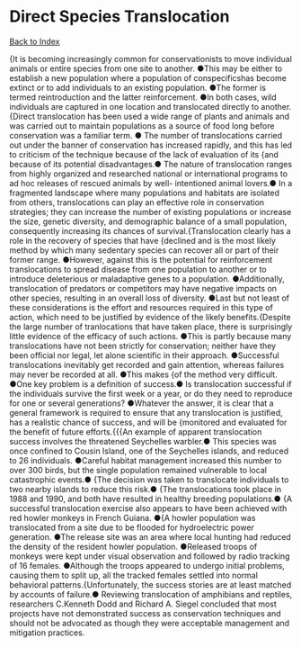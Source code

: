 # Direct Species Translocation
[Back to Index](https://github.com/windows10010/tpoExtractor/blog/master/README.md)

{It is becoming increasingly common for conservationists to move individual animals or entire species from one site to another. ●This may be either to establish a new population where a population of conspecificshas become extinct or to add individuals to an existing population. ●The former is termed reintroduction and the latter reinforcement. ●In both cases, wild individuals are captured in one location and translocated directly to another.{Direct translocation has been used a wide range of plants and animals and was carried out to maintain populations as a source of food long before conservation was a familiar term. ● The number of translocations carried out under the banner of conservation has increased rapidly, and this has led to criticism of the technique because of the lack of evaluation of its {and because of its potential disadvantages.● The nature of translocation ranges from highly organized and researched national or international programs to ad hoc releases of rescued animals by well- intentioned animal lovers.● In a fragmented landscape where many populations and habitats are isolated from others, translocations can play an effective role in conservation strategies; they can increase the number of existing populations or increase the size, genetic diversity, and demographic balance of a small population, consequently increasing its chances of survival.{Translocation clearly has a role in the recovery of species that have {declined and is the most likely method by which many sedentary species can recover all or part of their former range. ●However, against this is the potential for reinforcement translocations to spread disease from one population to another or to introduce deleterious or maladaptive genes to a population. ●Additionally, translocation of predators or competitors may have negative impacts on other species, resulting in an overall loss of diversity. ●Last but not least of these considerations is the effort and resources required in this type of action, which need to be justified by evidence of the likely benefits.{Despite the large number of tranlocations that have taken place, there is surprisingly little evidence of the efficacy of such actions. ●This is partly because many translocations have not been strictly for conservation; neither have they been official nor legal, let alone scientific in their approach. ●Successful translocations inevitably get recorded and gain attention, whereas failures may never be recorded at all. ●This makes {of the method very difficult. ●One key problem is a definition of success.● Is translocation successful if the individuals survive the first week or a year, or do they need to reproduce for one or several generations? ●Whatever the answer, it is clear that a general framework is required to ensure that any translocation is justified, has a realistic chance of success, and will be {monitored and evaluated for the benefit of future efforts.{{{An example of apparent translocation success involves the threatened Seychelles warbler.● This species was once confined to Cousin Island, one of the Seychelles islands, and reduced to 26 individuals. ●Careful habitat management increased this number to over 300 birds, but the single population remained vulnerable to local catastrophic events.● {The decision was taken to translocate individuals to two nearby islands to reduce this risk.● {The translocations took place in 1988 and 1990, and both have resulted in healthy breeding populations.● {A successful translocation exercise also appears to have been achieved with red howler monkeys in French Guiana. ●{A howler population was translocated from a site due to be flooded for hydroelectric power generation. ●The release site was an area where local hunting had reduced the density of the resident howler population. ●Released troops of monkeys were kept under visual observation and followed by radio tracking of 16 females. ●Although the troops appeared to undergo initial problems, causing them to split up, all the tracked females settled into normal behavioral patterns.{Unfortunately, the success stories are at least matched by accounts of failure.● Reviewing translocation of amphibians and reptiles, researchers C.Kenneth Dodd and Richard A. Siegel concluded that most projects have not demonstrated success as conservation techniques and should not be advocated as though they were acceptable management and mitigation practices.